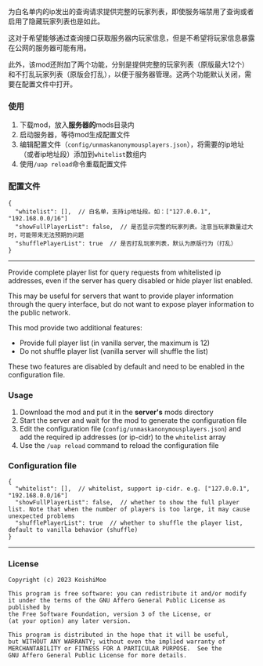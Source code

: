 为白名单内的ip发出的查询请求提供完整的玩家列表，即使服务端禁用了查询或者启用了隐藏玩家列表也是如此。

这对于希望能够通过查询接口获取服务器内玩家信息，但是不希望将玩家信息暴露在公网的服务器可能有用。

此外，该mod还附加了两个功能，分别是提供完整的玩家列表（原版最大12个）和不打乱玩家列表（原版会打乱），以便于服务器管理。这两个功能默认关闭，需要在配置文件中打开。

### 使用
1. 下载mod，放入**服务器的**mods目录内
2. 启动服务器，等待mod生成配置文件
3. 编辑配置文件（`config/unmaskanonymousplayers.json`），将需要的ip地址（或者ip地址段）添加到`whitelist`数组内
4. 使用`/uap reload`命令重载配置文件

### 配置文件
```json5
{
  "whitelist": [],  // 白名单，支持ip地址段。如：["127.0.0.1", "192.168.0.0/16"]
  "showFullPlayerList": false,  // 是否显示完整的玩家列表。注意当玩家数量过大时，可能带来无法预期的问题
  "shufflePlayerList": true  // 是否打乱玩家列表，默认为原版行为（打乱）
}
```

---

Provide complete player list for query requests from whitelisted ip addresses, even if the server has query disabled or hide player list enabled.

This may be useful for servers that want to provide player information through the query interface, but do not want to expose player information to the public network.

This mod provide two additional features:
- Provide full player list (in vanilla server, the maximum is 12)
- Do not shuffle player list (vanilla server will shuffle the list)

These two features are disabled by default and need to be enabled in the configuration file.

### Usage
1. Download the mod and put it in the **server's** mods directory
2. Start the server and wait for the mod to generate the configuration file
3. Edit the configuration file (`config/unmaskanonymousplayers.json`) and add the required ip addresses (or ip-cidr) to the `whitelist` array
4. Use the `/uap reload` command to reload the configuration file

### Configuration file
```json5
{
  "whitelist": [],  // whitelist, support ip-cidr. e.g. ["127.0.0.1", "192.168.0.0/16"]
  "showFullPlayerList": false,  // whether to show the full player list. Note that when the number of players is too large, it may cause unexpected problems
  "shufflePlayerList": true  // whether to shuffle the player list, default to vanilla behavior (shuffle)
}
```
---
### License
```text
Copyright (c) 2023 KoishiMoe

This program is free software: you can redistribute it and/or modify
it under the terms of the GNU Affero General Public License as published by
the Free Software Foundation, version 3 of the License, or
(at your option) any later version.

This program is distributed in the hope that it will be useful,
but WITHOUT ANY WARRANTY; without even the implied warranty of
MERCHANTABILITY or FITNESS FOR A PARTICULAR PURPOSE.  See the
GNU Affero General Public License for more details.

```